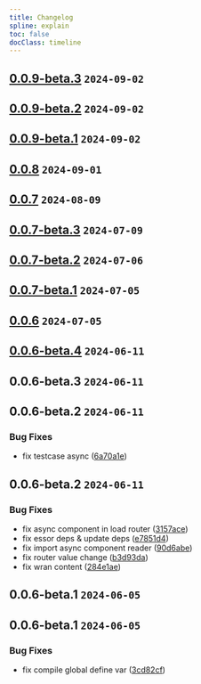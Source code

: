 ```yaml
---
title: Changelog
spline: explain
toc: false
docClass: timeline
---
```


## [0.0.9-beta.3](https://github.com/estjs/essor-router/compare/v0.0.9-beta.2...v0.0.9-beta.3) `2024-09-02`




## [0.0.9-beta.2](https://github.com/estjs/essor-router/compare/v0.0.9-beta.1...v0.0.9-beta.2) `2024-09-02`




## [0.0.9-beta.1](https://github.com/estjs/essor-router/compare/v0.0.8...v0.0.9-beta.1) `2024-09-02`




## [0.0.8](https://github.com/estjs/essor-router/compare/v0.0.7...v0.0.8) `2024-09-01`




## [0.0.7](https://github.com/estjs/essor-router/compare/v0.0.7-beta.3...v0.0.7) `2024-08-09`







## [0.0.7-beta.3](https://github.com/estjs/essor-router/compare/v0.0.7-beta.2...v0.0.7-beta.3) `2024-07-09`




## [0.0.7-beta.2](https://github.com/estjs/essor-router/compare/v0.0.7-beta.1...v0.0.7-beta.2) `2024-07-06`




## [0.0.7-beta.1](https://github.com/estjs/essor-router/compare/v0.0.6...v0.0.7-beta.1) `2024-07-05`




## [0.0.6](https://github.com/estjs/essor-router/compare/v0.0.6-beta.4...v0.0.6) `2024-07-05`




## [0.0.6-beta.4](https://github.com/estjs/essor-router/compare/v0.0.6-beta.3...v0.0.6-beta.4) `2024-06-11`




## 0.0.6-beta.3 `2024-06-11`




## 0.0.6-beta.2 `2024-06-11`


### Bug Fixes

* fix testcase async ([6a70a1e](https://github.com/estjs/essor-router/commit/6a70a1e9ad144d34b30566e9925548494f4efbe1))




## 0.0.6-beta.2 `2024-06-11`


### Bug Fixes

* fix async component in load router ([3157ace](https://github.com/estjs/essor-router/commit/3157ace4de25ac96d9710945a93a65ef9bb252ea))
* fix essor deps & update deps ([e7851d4](https://github.com/estjs/essor-router/commit/e7851d471693e973e46e66a969b6beb600cb6df7))
* fix import async component reader ([90d6abe](https://github.com/estjs/essor-router/commit/90d6abe69bff4261affaa4348f29d3789f74deb9))
* fix router value change ([b3d93da](https://github.com/estjs/essor-router/commit/b3d93da91162b3b590186767e11d1e2a41400713))
* fix wran content ([284e1ae](https://github.com/estjs/essor-router/commit/284e1ae2c1745618ed9520b493dc369dedd97bb2))




## 0.0.6-beta.1 `2024-06-05`




## 0.0.6-beta.1 `2024-06-05`


### Bug Fixes

* fix compile global define var ([3cd82cf](https://github.com/estjs/essor-router/commit/3cd82cfbc36e335be0b61ebac69d436c471406a9))



